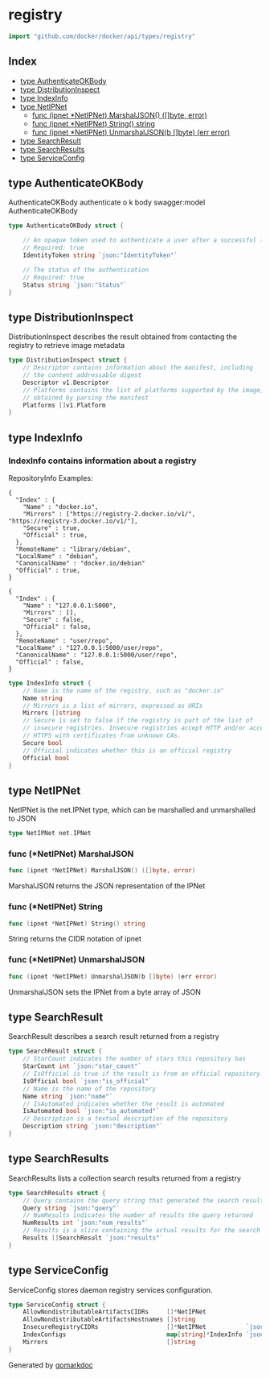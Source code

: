 <!-- Code generated by gomarkdoc. DO NOT EDIT -->

# registry

```go
import "github.com/docker/docker/api/types/registry"
```

## Index

- [type AuthenticateOKBody](<#type-authenticateokbody>)
- [type DistributionInspect](<#type-distributioninspect>)
- [type IndexInfo](<#type-indexinfo>)
- [type NetIPNet](<#type-netipnet>)
  - [func (ipnet *NetIPNet) MarshalJSON() ([]byte, error)](<#func-netipnet-marshaljson>)
  - [func (ipnet *NetIPNet) String() string](<#func-netipnet-string>)
  - [func (ipnet *NetIPNet) UnmarshalJSON(b []byte) (err error)](<#func-netipnet-unmarshaljson>)
- [type SearchResult](<#type-searchresult>)
- [type SearchResults](<#type-searchresults>)
- [type ServiceConfig](<#type-serviceconfig>)


## type AuthenticateOKBody

AuthenticateOKBody authenticate o k body swagger:model AuthenticateOKBody

```go
type AuthenticateOKBody struct {

    // An opaque token used to authenticate a user after a successful login
    // Required: true
    IdentityToken string `json:"IdentityToken"`

    // The status of the authentication
    // Required: true
    Status string `json:"Status"`
}
```

## type DistributionInspect

DistributionInspect describes the result obtained from contacting the registry to retrieve image metadata

```go
type DistributionInspect struct {
    // Descriptor contains information about the manifest, including
    // the content addressable digest
    Descriptor v1.Descriptor
    // Platforms contains the list of platforms supported by the image,
    // obtained by parsing the manifest
    Platforms []v1.Platform
}
```

## type IndexInfo

### IndexInfo contains information about a registry

RepositoryInfo Examples:

```
{
  "Index" : {
    "Name" : "docker.io",
    "Mirrors" : ["https://registry-2.docker.io/v1/", "https://registry-3.docker.io/v1/"],
    "Secure" : true,
    "Official" : true,
  },
  "RemoteName" : "library/debian",
  "LocalName" : "debian",
  "CanonicalName" : "docker.io/debian"
  "Official" : true,
}

{
  "Index" : {
    "Name" : "127.0.0.1:5000",
    "Mirrors" : [],
    "Secure" : false,
    "Official" : false,
  },
  "RemoteName" : "user/repo",
  "LocalName" : "127.0.0.1:5000/user/repo",
  "CanonicalName" : "127.0.0.1:5000/user/repo",
  "Official" : false,
}
```

```go
type IndexInfo struct {
    // Name is the name of the registry, such as "docker.io"
    Name string
    // Mirrors is a list of mirrors, expressed as URIs
    Mirrors []string
    // Secure is set to false if the registry is part of the list of
    // insecure registries. Insecure registries accept HTTP and/or accept
    // HTTPS with certificates from unknown CAs.
    Secure bool
    // Official indicates whether this is an official registry
    Official bool
}
```

## type NetIPNet

NetIPNet is the net.IPNet type, which can be marshalled and unmarshalled to JSON

```go
type NetIPNet net.IPNet
```

### func \(\*NetIPNet\) MarshalJSON

```go
func (ipnet *NetIPNet) MarshalJSON() ([]byte, error)
```

MarshalJSON returns the JSON representation of the IPNet

### func \(\*NetIPNet\) String

```go
func (ipnet *NetIPNet) String() string
```

String returns the CIDR notation of ipnet

### func \(\*NetIPNet\) UnmarshalJSON

```go
func (ipnet *NetIPNet) UnmarshalJSON(b []byte) (err error)
```

UnmarshalJSON sets the IPNet from a byte array of JSON

## type SearchResult

SearchResult describes a search result returned from a registry

```go
type SearchResult struct {
    // StarCount indicates the number of stars this repository has
    StarCount int `json:"star_count"`
    // IsOfficial is true if the result is from an official repository.
    IsOfficial bool `json:"is_official"`
    // Name is the name of the repository
    Name string `json:"name"`
    // IsAutomated indicates whether the result is automated
    IsAutomated bool `json:"is_automated"`
    // Description is a textual description of the repository
    Description string `json:"description"`
}
```

## type SearchResults

SearchResults lists a collection search results returned from a registry

```go
type SearchResults struct {
    // Query contains the query string that generated the search results
    Query string `json:"query"`
    // NumResults indicates the number of results the query returned
    NumResults int `json:"num_results"`
    // Results is a slice containing the actual results for the search
    Results []SearchResult `json:"results"`
}
```

## type ServiceConfig

ServiceConfig stores daemon registry services configuration.

```go
type ServiceConfig struct {
    AllowNondistributableArtifactsCIDRs     []*NetIPNet
    AllowNondistributableArtifactsHostnames []string
    InsecureRegistryCIDRs                   []*NetIPNet           `json:"InsecureRegistryCIDRs"`
    IndexConfigs                            map[string]*IndexInfo `json:"IndexConfigs"`
    Mirrors                                 []string
}
```



Generated by [gomarkdoc](<https://github.com/princjef/gomarkdoc>)
